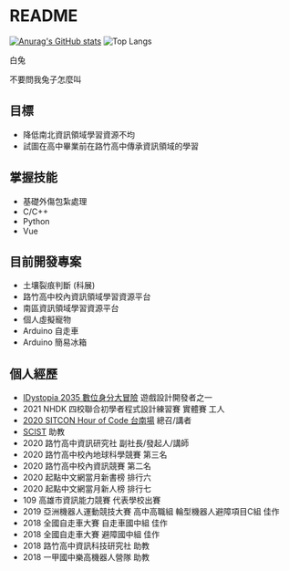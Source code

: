 # README

[![Anurag's GitHub stats](https://github-readme-stats.vercel.app/api?username=Rukiren)](https://github.com/anuraghazra/github-readme-stats)
![Top Langs](https://github-readme-stats.vercel.app/api/top-langs/?username=Rukiren&layout=compact&theme=vue-dark)

白兔  

不要問我兔子怎麼叫   

## 目標
- 降低南北資訊領域學習資源不均
- 試圖在高中畢業前在路竹高中傳承資訊領域的學習

## 掌握技能
- 基礎外傷包紮處理
- C/C++
- Python
- Vue 

## 目前開發專案
- 土壤裂痕判斷 (科展)
- 路竹高中校內資訊領域學習資源平台
- 南區資訊領域學習資源平台
- 個人虛擬寵物
- Arduino 自走車
- Arduino 簡易冰箱

## 個人經歷  
- [IDystopia 2035 數位身分大冒險](https://g0v.hackmd.io/@qsl-tuBOSqqgZqsmYAFtzA/ryS4ob4WP/https%3A%2F%2Fg0v.hackmd.io%2FW4pZelEoTDyuYWiQBndr6Q) 遊戲設計開發者之一
- 2021 NHDK 四校聯合初學者程式設計練習賽 實體賽 工人
- [2020 SITCON Hour of Code 台南場](https://flic.kr/s/aHsmTkAPFt) 總召/講者
- [SCIST](https://scist.org/) 助教
- 2020 路竹高中資訊研究社 副社長/發起人/講師
- 2020 路竹高中校內地球科學競賽 第三名
- 2020 路竹高中校內資訊競賽 第二名
- 2020 起點中文網當月新書榜 排行六
- 2020 起點中文網當月新人榜 排行七
- 109 高雄市資訊能力競賽 代表學校出賽
- 2019 亞洲機器人運動競技大賽 高中高職組 輪型機器人避障項目C組 佳作
- 2018 全國自走車大賽 自走車國中組 佳作
- 2018 全國自走車大賽 避障國中組 佳作
- 2018 路竹高中資訊科技研究社 助教
- 2018 一甲國中樂高機器人營隊 助教
